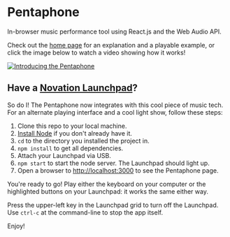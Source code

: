 # Pentaphone

In-browser music performance tool using React.js and the Web Audio API.

Check out the [home page](http://billgathen.github.io/pentaphone) for an explanation and a playable example, or click the image below to watch a video showing how it works!

[![Introducing the Pentaphone](http://img.youtube.com/vi/Tsd8n0jqOgU/0.jpg)](http://www.youtube.com/watch?v=Tsd8n0jqOgU "Introducing the Pentaphone")

## Have a [Novation Launchpad](http://us.novationmusic.com/launch/launchpad#)?

So do I! The Pentaphone now integrates with this cool piece of music tech. For an alternate playing interface and a cool light show, follow these steps:

1. Clone this repo to your local machine.
1. [Install Node](https://nodejs.org/) if you don't already have it.
1. ```cd``` to the directory you installed the project in.
1. ```npm install``` to get all dependencies.
1. Attach your Launchpad via USB.
1. ```npm start``` to start the node server. The Launchpad should light up.
1. Open a browser to [http://localhost:3000](http://localhost:3000) to see the Pentaphone page.

You're ready to go! Play either the keyboard on your computer or the highlighted buttons on your Launchpad: it works the same either way.

Press the upper-left key in the Launchpad grid to turn off the Launchpad.
Use ```ctrl-c``` at the command-line to stop the app itself.

Enjoy!
